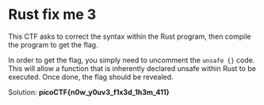 # Rust fix me 3

This CTF asks to correct the syntax within the Rust program, then compile the program to get the flag.

In order to get the flag, you simply need to uncomment the `unsafe {}` code. This will allow a function that is inherently declared unsafe within Rust to be executed. Once done, the flag should be revealed.

Solution: **picoCTF{n0w_y0uv3_f1x3d_1h3m_411}**
